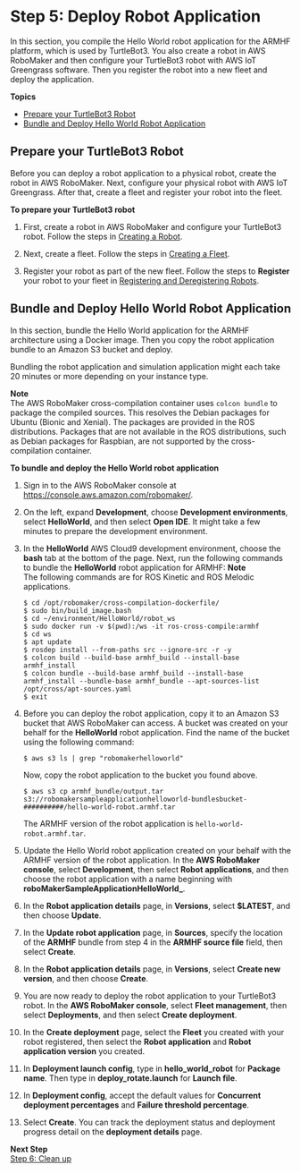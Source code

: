 # Step 5: Deploy Robot Application<a name="gs-deploy"></a>

In this section, you compile the Hello World robot application for the ARMHF platform, which is used by TurtleBot3\. You also create a robot in AWS RoboMaker and then configure your TurtleBot3 robot with AWS IoT Greengrass software\. Then you register the robot into a new fleet and deploy the application\.

**Topics**
+ [Prepare your TurtleBot3 Robot](#gs-deploy-config)
+ [Bundle and Deploy Hello World Robot Application](#gs-deploy-bundle)

## Prepare your TurtleBot3 Robot<a name="gs-deploy-config"></a>

Before you can deploy a robot application to a physical robot, create the robot in AWS RoboMaker\. Next, configure your physical robot with AWS IoT Greengrass\. After that, create a fleet and register your robot into the fleet\.

**To prepare your TurtleBot3 robot**

1. First, create a robot in AWS RoboMaker and configure your TurtleBot3 robot\. Follow the steps in [Creating a Robot](create-robot.md)\.

1. Next, create a fleet\. Follow the steps in [Creating a Fleet](create-fleet.md)\.

1. Register your robot as part of the new fleet\. Follow the steps to **Register** your robot to your fleet in [Registering and Deregistering Robots](register-deregister-fleet.md)\.

## Bundle and Deploy Hello World Robot Application<a name="gs-deploy-bundle"></a>

In this section, bundle the Hello World application for the ARMHF architecture using a Docker image\. Then you copy the robot application bundle to an Amazon S3 bucket and deploy\.

Bundling the robot application and simulation application might each take 20 minutes or more depending on your instance type\.

**Note**  
The AWS RoboMaker cross\-compilation container uses `colcon bundle` to package the compiled sources\. This resolves the Debian packages for Ubuntu \(Bionic and Xenial\)\. The packages are provided in the ROS distributions\. Packages that are not available in the ROS distributions, such as Debian packages for Raspbian, are not supported by the cross\-compilation container\.

**To bundle and deploy the Hello World robot application**

1. Sign in to the AWS RoboMaker console at [https://console\.aws\.amazon\.com/robomaker/](https://console.aws.amazon.com/robomaker/)\. 

1. On the left, expand **Development**, choose **Development environments**, select **HelloWorld**, and then select **Open IDE**\. It might take a few minutes to prepare the development environment\. 

1. In the **HelloWorld** AWS Cloud9 development environment, choose the **bash** tab at the bottom of the page\. Next, run the following commands to bundle the **HelloWorld** robot application for ARMHF:
**Note**  
The following commands are for ROS Kinetic and ROS Melodic applications\.

   ```
   $ cd /opt/robomaker/cross-compilation-dockerfile/
   $ sudo bin/build_image.bash      
   $ cd ~/environment/HelloWorld/robot_ws
   $ sudo docker run -v $(pwd):/ws -it ros-cross-compile:armhf
   $ cd ws
   $ apt update
   $ rosdep install --from-paths src --ignore-src -r -y
   $ colcon build --build-base armhf_build --install-base armhf_install
   $ colcon bundle --build-base armhf_build --install-base armhf_install --bundle-base armhf_bundle --apt-sources-list /opt/cross/apt-sources.yaml
   $ exit
   ```

1. Before you can deploy the robot application, copy it to an Amazon S3 bucket that AWS RoboMaker can access\. A bucket was created on your behalf for the **HelloWorld** robot application\. Find the name of the bucket using the following command:

   ```
   $ aws s3 ls | grep "robomakerhelloworld"
   ```

   Now, copy the robot application to the bucket you found above\.

   ```
   $ aws s3 cp armhf_bundle/output.tar s3://robomakersampleapplicationhelloworld-bundlesbucket-##########/hello-world-robot.armhf.tar
   ```

   The ARMHF version of the robot application is `hello-world-robot.armhf.tar`\.

1. Update the Hello World robot application created on your behalf with the ARMHF version of the robot application\. In the **AWS RoboMaker console**, select **Development**, then select **Robot applications**, and then choose the robot application with a name beginning with **roboMakerSampleApplicationHelloWorld\_**\. 

1. In the **Robot application details** page, in **Versions**, select **$LATEST**, and then choose **Update**\. 

1. In the **Update robot application** page, in **Sources**, specify the location of the **ARMHF** bundle from step 4 in the **ARMHF source file** field, then select **Create**\.

1. In the **Robot application details** page, in **Versions**, select **Create new version**, and then choose **Create**\. 

1. You are now ready to deploy the robot application to your TurtleBot3 robot\. In the **AWS RoboMaker console**, select **Fleet management**, then select **Deployments**, and then select **Create deployment**\. 

1. In the **Create deployment** page, select the **Fleet** you created with your robot registered, then select the **Robot application** and **Robot application version** you created\.

1. In **Deployment launch config**, type in **hello\_world\_robot** for **Package name**\. Then type in **deploy\_rotate\.launch** for **Launch file**\. 

1. In **Deployment config**, accept the default values for **Concurrent deployment percentages** and **Failure threshold percentage**\. 

1. Select **Create**\. You can track the deployment status and deployment progress detail on the **deployment details** page\. 

**Next Step**  
[Step 6: Clean up](gs-cleanup.md)